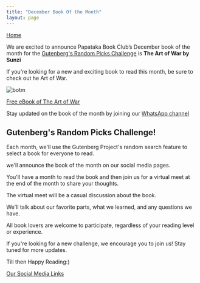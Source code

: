 ```yaml
---
title: "December Book Of the Month"
layout: page
---
```

[Home](https://papatakabookclub.github.io/)

We are excited to announce Papataka Book Club’s December book of the month for the [Gutenberg's Random Picks Challenge](https://papatakabookclub.github.io/BOTM/#stronggutenbergs-random-picks-challengestrong) is **The Art of War by Sunzi** 

If you're looking for a new and exciting book to read this month, be sure to check out he Art of War.

![botm](https://papatakabookclub.github.io/BOTM/assets/images/DecBOTM.png)

[Free eBook of The Art of War](https://www.gutenberg.org/ebooks/17405)

Stay updated on the book of the month by joining our [WhatsApp channel](https://whatsapp.com/channel/0029Va4TyGNK5cDNtfz9ca2f)


## **Gutenberg's Random Picks Challenge!**

Each month, we'll use the Gutenberg Project's random search feature to select a book for everyone to read.

we'll announce the book of the month on our social media pages.

You'll have a month to read the book and then join us for a virtual meet at the end of the month to share your thoughts.

The virtual meet will be a casual discussion about the book. 

We'll talk about our favorite parts, what we learned, and any questions we have.

All book lovers are welcome to participate, regardless of your reading level or experience.

If you're looking for a new challenge, we encourage you to join us! Stay tuned for more updates.

Till then Happy Reading:)

[Our Social Media Links](https://linktr.ee/papatakabookclub)


